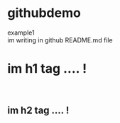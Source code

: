 # githubdemo
example1
<br>
im writing in github README.md file
<h1>im h1 tag .... ! </h1>
<br>
<h2>im h2 tag .... ! </h2>
